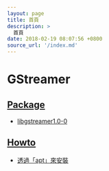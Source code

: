 ```yaml
---
layout: page
title: 首頁
description: >
  首頁
date: 2018-02-19 08:07:56 +0800
source_url: '/index.md'
---
```



# GStreamer


## [Package](read/subject/package)

* [libgstreamer1.0-0](read/subject/package/binary-package/libgstreamer1.0-0)


## [Howto](read/howto)

* [透過「apt」來安裝](read/howto/install/install-from-apt)
